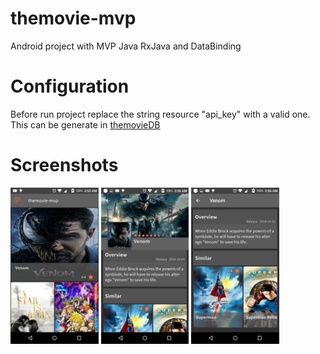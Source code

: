 # themovie-mvp
Android project with MVP Java RxJava and DataBinding

# Configuration
Before run project replace the string resource "api_key" with a valid one. This can be generate in <a href="https://www.themoviedb.org/">themovieDB</a>

# Screenshots
<img src="screenshots/Screenshot_01.png" height="250" /> <img src="screenshots/Screenshot_02.png" height="250" /> <img src="screenshots/Screenshot_03.png" height="250" />
